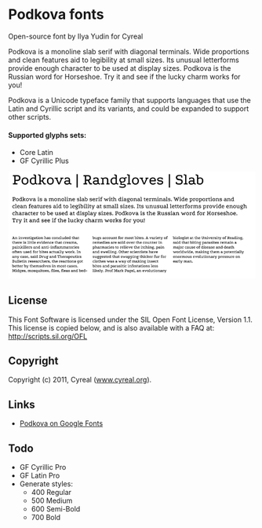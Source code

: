 # Podkova fonts

Open-source font by Ilya Yudin for Cyreal

Podkova is a monoline slab serif with diagonal terminals. Wide proportions and clean features aid to legibility at small sizes. Its unusual letterforms provide enough character to be used at display sizes. Podkova is the Russian word for Horseshoe. Try it and see if the lucky charm works for you!

Podkova is a Unicode typeface family that supports languages that use the Latin and Cyrillic script and its variants, and could be expanded to support other scripts.

#### Supported glyphs sets:

* Core Latin 
* GF Cyrillic Plus

![Podkova Font](source/sample.png)

## License

This Font Software is licensed under the SIL Open Font License, Version 1.1.
This license is copied below, and is also available with a FAQ at:
http://scripts.sil.org/OFL

## Copyright

Copyright (c) 2011, Cyreal (www.cyreal.org).

## Links

* [Podkova on Google Fonts](1)

[1]: https://fonts.google.com/specimen/Podkova

## Todo
* GF Cyrillic Pro
* GF Latin Pro
* Generate styles:
	* 400 Regular
	* 500 Medium
	* 600 Semi-Bold
	* 700 Bold

